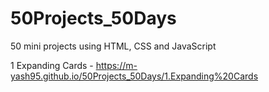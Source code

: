 # 50Projects_50Days
50 mini projects using HTML, CSS and JavaScript

1  Expanding Cards - https://m-yash95.github.io/50Projects_50Days/1.Expanding%20Cards
